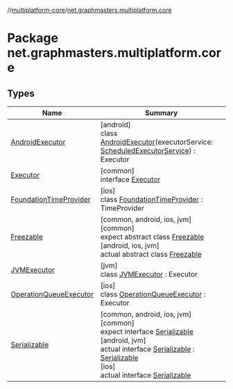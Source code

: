 //[multiplatform-core](../../index.md)/[net.graphmasters.multiplatform.core](index.md)

# Package net.graphmasters.multiplatform.core

## Types

| Name | Summary |
|---|---|
| [AndroidExecutor](-android-executor/index.md) | [android]<br>class [AndroidExecutor](-android-executor/index.md)(executorService: [ScheduledExecutorService](https://developer.android.com/reference/kotlin/java/util/concurrent/ScheduledExecutorService.html)) : Executor |
| [Executor](-executor/index.md) | [common]<br>interface [Executor](-executor/index.md) |
| [FoundationTimeProvider](-foundation-time-provider/index.md) | [ios]<br>class [FoundationTimeProvider](-foundation-time-provider/index.md) : TimeProvider |
| [Freezable](-freezable/index.md) | [common, android, ios, jvm]<br>[common]<br>expect abstract class [Freezable](-freezable/index.md)<br>[android, ios, jvm]<br>actual abstract class [Freezable](-freezable/index.md) |
| [JVMExecutor](-j-v-m-executor/index.md) | [jvm]<br>class [JVMExecutor](-j-v-m-executor/index.md) : Executor |
| [OperationQueueExecutor](-operation-queue-executor/index.md) | [ios]<br>class [OperationQueueExecutor](-operation-queue-executor/index.md) : Executor |
| [Serializable](-serializable/index.md) | [common, android, ios, jvm]<br>[common]<br>expect interface [Serializable](-serializable/index.md)<br>[android, jvm]<br>actual interface [Serializable](-serializable/index.md) : [Serializable](https://developer.android.com/reference/kotlin/java/io/Serializable.html)<br>[ios]<br>actual interface [Serializable](-serializable/index.md) |

